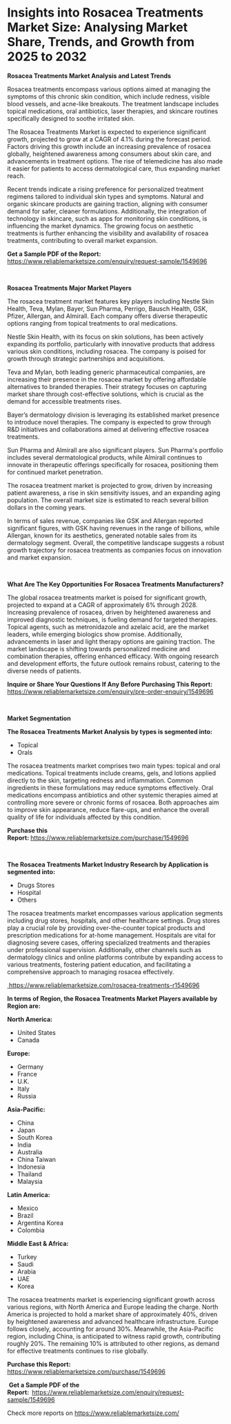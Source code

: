 <p><h1>Insights into Rosacea Treatments Market Size: Analysing Market Share, Trends, and Growth from 2025 to 2032</h1></p><p><strong>Rosacea Treatments Market Analysis and Latest Trends</strong></p>
<p><p>Rosacea treatments encompass various options aimed at managing the symptoms of this chronic skin condition, which include redness, visible blood vessels, and acne-like breakouts. The treatment landscape includes topical medications, oral antibiotics, laser therapies, and skincare routines specifically designed to soothe irritated skin.</p><p>The Rosacea Treatments Market is expected to experience significant growth, projected to grow at a CAGR of 4.1% during the forecast period. Factors driving this growth include an increasing prevalence of rosacea globally, heightened awareness among consumers about skin care, and advancements in treatment options. The rise of telemedicine has also made it easier for patients to access dermatological care, thus expanding market reach.</p><p>Recent trends indicate a rising preference for personalized treatment regimens tailored to individual skin types and symptoms. Natural and organic skincare products are gaining traction, aligning with consumer demand for safer, cleaner formulations. Additionally, the integration of technology in skincare, such as apps for monitoring skin conditions, is influencing the market dynamics. The growing focus on aesthetic treatments is further enhancing the visibility and availability of rosacea treatments, contributing to overall market expansion.</p></p>
<p><strong>Get a Sample PDF of the Report:&nbsp;</strong> <a href="https://www.reliablemarketsize.com/enquiry/request-sample/1549696?utm_campaign=2457&utm_medium=2&utm_source=Github&utm_content=ia&utm_term=03032025&utm_id=rosacea-treatments">https://www.reliablemarketsize.com/enquiry/request-sample/1549696</a></p>
<p>&nbsp;</p>
<p><strong>Rosacea Treatments Major Market Players</strong></p>
<p><p>The rosacea treatment market features key players including Nestle Skin Health, Teva, Mylan, Bayer, Sun Pharma, Perrigo, Bausch Health, GSK, Pfizer, Allergan, and Almirall. Each company offers diverse therapeutic options ranging from topical treatments to oral medications. </p><p>Nestle Skin Health, with its focus on skin solutions, has been actively expanding its portfolio, particularly with innovative products that address various skin conditions, including rosacea. The company is poised for growth through strategic partnerships and acquisitions.</p><p>Teva and Mylan, both leading generic pharmaceutical companies, are increasing their presence in the rosacea market by offering affordable alternatives to branded therapies. Their strategy focuses on capturing market share through cost-effective solutions, which is crucial as the demand for accessible treatments rises.</p><p>Bayer’s dermatology division is leveraging its established market presence to introduce novel therapies. The company is expected to grow through R&D initiatives and collaborations aimed at delivering effective rosacea treatments.</p><p>Sun Pharma and Almirall are also significant players. Sun Pharma's portfolio includes several dermatological products, while Almirall continues to innovate in therapeutic offerings specifically for rosacea, positioning them for continued market penetration.</p><p>The rosacea treatment market is projected to grow, driven by increasing patient awareness, a rise in skin sensitivity issues, and an expanding aging population. The overall market size is estimated to reach several billion dollars in the coming years.</p><p>In terms of sales revenue, companies like GSK and Allergan reported significant figures, with GSK having revenues in the range of billions, while Allergan, known for its aesthetics, generated notable sales from its dermatology segment. Overall, the competitive landscape suggests a robust growth trajectory for rosacea treatments as companies focus on innovation and market expansion.</p></p>
<p>&nbsp;</p>
<p><strong>What Are The Key Opportunities For Rosacea Treatments Manufacturers?</strong></p>
<p><p>The global rosacea treatments market is poised for significant growth, projected to expand at a CAGR of approximately 6% through 2028. Increasing prevalence of rosacea, driven by heightened awareness and improved diagnostic techniques, is fueling demand for targeted therapies. Topical agents, such as metronidazole and azelaic acid, are the market leaders, while emerging biologics show promise. Additionally, advancements in laser and light therapy options are gaining traction. The market landscape is shifting towards personalized medicine and combination therapies, offering enhanced efficacy. With ongoing research and development efforts, the future outlook remains robust, catering to the diverse needs of patients.</p></p>
<p><strong>Inquire or Share Your Questions If Any Before Purchasing This Report:</strong> <a href="https://www.reliablemarketsize.com/enquiry/pre-order-enquiry/1549696?utm_campaign=2457&utm_medium=2&utm_source=Github&utm_content=ia&utm_term=03032025&utm_id=rosacea-treatments">https://www.reliablemarketsize.com/enquiry/pre-order-enquiry/1549696</a></p>
<p>&nbsp;</p>
<p><strong>Market Segmentation</strong></p>
<p><strong>The Rosacea Treatments Market Analysis by types is segmented into:</strong></p>
<p><ul><li>Topical</li><li>Orals</li></ul></p>
<p><p>The rosacea treatments market comprises two main types: topical and oral medications. Topical treatments include creams, gels, and lotions applied directly to the skin, targeting redness and inflammation. Common ingredients in these formulations may reduce symptoms effectively. Oral medications encompass antibiotics and other systemic therapies aimed at controlling more severe or chronic forms of rosacea. Both approaches aim to improve skin appearance, reduce flare-ups, and enhance the overall quality of life for individuals affected by this condition.</p></p>
<p><strong>Purchase this Report:&nbsp;</strong><a href="https://www.reliablemarketsize.com/purchase/1549696?utm_campaign=2457&utm_medium=2&utm_source=Github&utm_content=ia&utm_term=03032025&utm_id=rosacea-treatments">https://www.reliablemarketsize.com/purchase/1549696</a></p>
<p>&nbsp;</p>
<p><strong>The Rosacea Treatments Market Industry Research by Application is segmented into:</strong></p>
<p><ul><li>Drugs Stores</li><li>Hospital</li><li>Others</li></ul></p>
<p><p>The rosacea treatments market encompasses various application segments including drug stores, hospitals, and other healthcare settings. Drug stores play a crucial role by providing over-the-counter topical products and prescription medications for at-home management. Hospitals are vital for diagnosing severe cases, offering specialized treatments and therapies under professional supervision. Additionally, other channels such as dermatology clinics and online platforms contribute by expanding access to various treatments, fostering patient education, and facilitating a comprehensive approach to managing rosacea effectively.</p></p>
<p><a href="https://www.reliablemarketsize.com/rosacea-treatments-r1549696?utm_campaign=2457&utm_medium=2&utm_source=Github&utm_content=ia&utm_term=03032025&utm_id=rosacea-treatments">&nbsp;https://www.reliablemarketsize.com/rosacea-treatments-r1549696</a></p>
<p><strong>In terms of Region, the Rosacea Treatments Market Players available by Region are:</strong></p>
<p>
    <p> <strong> North America: </strong>
        <ul>
            <li>United States</li>
            <li>Canada</li>
        </ul>
        </p> 
    <p> <strong> Europe: </strong>
        <ul>
            <li>Germany</li>
            <li>France</li>
            <li>U.K.</li>
            <li>Italy</li>
            <li>Russia</li>
        </ul>
        </p> 
    <p> <strong> Asia-Pacific: </strong>
        <ul>
            <li>China</li>
            <li>Japan</li>
            <li>South Korea</li>
            <li>India</li>
            <li>Australia</li>
            <li>China Taiwan</li>
            <li>Indonesia</li>
            <li>Thailand</li>
            <li>Malaysia</li>
        </ul>
        </p> 
    <p> <strong> Latin America: </strong>
        <ul>
            <li>Mexico</li>
            <li>Brazil</li>
            <li>Argentina Korea</li>
            <li>Colombia</li>
        </ul>
        </p> 
    <p> <strong> Middle East & Africa: </strong>
        <ul>
            <li>Turkey</li>
            <li>Saudi</li>
            <li>Arabia</li>
            <li>UAE</li>
            <li>Korea</li>
        </ul>
    </p>
    </p>
<p><p>The rosacea treatments market is experiencing significant growth across various regions, with North America and Europe leading the charge. North America is projected to hold a market share of approximately 40%, driven by heightened awareness and advanced healthcare infrastructure. Europe follows closely, accounting for around 30%. Meanwhile, the Asia-Pacific region, including China, is anticipated to witness rapid growth, contributing roughly 20%. The remaining 10% is attributed to other regions, as demand for effective treatments continues to rise globally.</p></p>
<p><strong>Purchase this Report: </strong><a href="https://www.reliablemarketsize.com/purchase/1549696?utm_campaign=2457&utm_medium=2&utm_source=Github&utm_content=ia&utm_term=03032025&utm_id=rosacea-treatments">https://www.reliablemarketsize.com/purchase/1549696</a></p>
<p>&nbsp;<strong>Get a Sample PDF of the Report:&nbsp;&nbsp;</strong><a href="https://www.reliablemarketsize.com/enquiry/request-sample/1549696?utm_campaign=2457&utm_medium=2&utm_source=Github&utm_content=ia&utm_term=03032025&utm_id=rosacea-treatments">https://www.reliablemarketsize.com/enquiry/request-sample/1549696</a></p>
<p><strong></strong></p>
<p>Check more reports on <a href="https://www.reliablemarketsize.com/?utm_campaign=2457&utm_medium=2&utm_source=Github&utm_content=ia&utm_term=03032025&utm_id=rosacea-treatments">https://www.reliablemarketsize.com/</a></p>